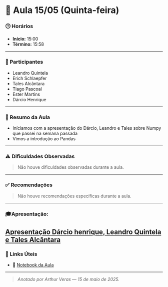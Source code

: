# 🧭 Aula 15/05 (Quinta-feira)

### 🕒 Horários
- **Início:** 15:00  
- **Término:** 15:58

---

### 👥 Participantes
- Leandro Quintela
- Erich Schlaepfer
- Tales Alcântara
- Tiago Pascoal
- Ester Martins
- Dárcio Henrique

---

### 📌 Resumo da Aula

- Iníciamos com a apresentação do Dárcio, Leandro e Tales sobre Numpy que passei na semana passada
- Vimos a introdução ao Pandas

---

### ⚠️ Dificuldades Observadas
> Não houve dificuldades observadas durante a aula.

---

### ✅ Recomendações
> Não houve recomendações específicas durante a aula.


---
### 🎓Apresentação:
[Apresentação Dárcio henrique, Leandro Quintela e Tales Alcântara](https://docs.google.com/presentation/d/1zjvOCdq7-2uHILAoORNSqusJmxzSVl5b/edit?usp=sharing&ouid=106217249118123608583&rtpof=true&sd=true)
---

### 🔗 Links Úteis

- 📓 [Notebook da Aula](https://drive.google.com/file/d/17Z_NVITelz5aQM9NPcxGwYd9PdMqUI8m/view?usp=sharing)  


---

> _Anotado por Arthur Veras — 15 de maio de 2025._